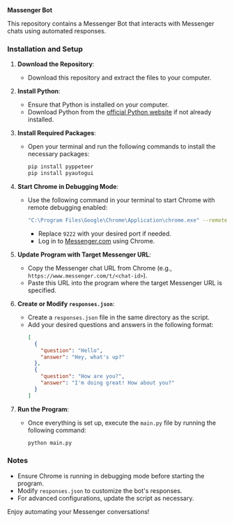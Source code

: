 **Massenger Bot**

This repository contains a Messenger Bot that interacts with Messenger chats using automated responses.

### Installation and Setup

1. **Download the Repository**:
   - Download this repository and extract the files to your computer.

2. **Install Python**:
   - Ensure that Python is installed on your computer.
   - Download Python from the [official Python website](https://www.python.org/) if not already installed.

3. **Install Required Packages**:
   - Open your terminal and run the following commands to install the necessary packages:
     ```bash
     pip install pyppeteer
     pip install pyautogui
     ```

4. **Start Chrome in Debugging Mode**:
   - Use the following command in your terminal to start Chrome with remote debugging enabled:
     ```bash
     "C:\Program Files\Google\Chrome\Application\chrome.exe" --remote-debugging-port=9222
     ```
     - Replace `9222` with your desired port if needed.
     - Log in to [Messenger.com](https://www.messenger.com) using Chrome.

5. **Update Program with Target Messenger URL**:
   - Copy the Messenger chat URL from Chrome (e.g., `https://www.messenger.com/t/<chat-id>`).
   - Paste this URL into the program where the target Messenger URL is specified.

6. **Create or Modify `responses.json`**:
   - Create a `responses.json` file in the same directory as the script.
   - Add your desired questions and answers in the following format:
     ```json
     [
       {
         "question": "Hello",
         "answer": "Hey, what's up?"
       },
       {
         "question": "How are you?",
         "answer": "I'm doing great! How about you?"
       }
     ]
     ```

7. **Run the Program**:
   - Once everything is set up, execute the `main.py` file by running the following command:
     ```bash
     python main.py
     ```

### Notes
- Ensure Chrome is running in debugging mode before starting the program.
- Modify `responses.json` to customize the bot's responses.
- For advanced configurations, update the script as necessary.

Enjoy automating your Messenger conversations!
